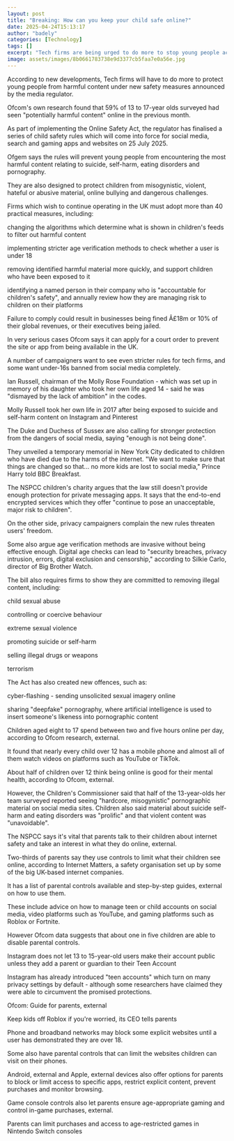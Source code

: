 ```yaml
---
layout: post
title: "Breaking: How can you keep your child safe online?"
date: 2025-04-24T15:13:17
author: "badely"
categories: [Technology]
tags: []
excerpt: "Tech firms are being urged to do more to stop young people accessing unsuitable material."
image: assets/images/8b0661783738e9d3377cb5faa7e0a56e.jpg
---
```


According to new developments, Tech firms will have to do more to protect young people from harmful content under new safety measures announced by the media regulator. 

Ofcom's own research found that 59% of 13 to 17-year olds surveyed had seen "potentially harmful content" online in the previous month. 

As part of implementing the Online Safety Act, the regulator has finalised a series of child safety rules which will come into force for social media, search and gaming apps and websites on 25 July 2025. 

Ofgem says the rules will prevent young people from encountering the most harmful content relating to suicide, self-harm, eating disorders and pornography. 

They are also designed to protect children from misogynistic, violent, hateful or abusive material, online bullying and dangerous challenges.

Firms which wish to continue operating in the UK must adopt more than 40 practical measures, including:

changing the algorithms which determine what is shown in children's feeds to filter out harmful content

implementing stricter age verification methods to check whether a user is under 18

removing identified harmful material more quickly, and support children who have been exposed to it 

identifying a named person in their company who is "accountable for children's safety", and annually review how they are managing risk to children on their platforms

Failure to comply could result in businesses being fined Â£18m or 10% of their global revenues, or their executives being jailed. 

In very serious cases Ofcom says it can apply for a court order to prevent the site or app from being available in the UK.

A number of campaigners want to see even stricter rules for tech firms, and some want under-16s banned from social media completely. 

Ian Russell, chairman of the Molly Rose Foundation - which was set up in memory of his daughter who took her own life aged 14 - said he was "dismayed by the lack of ambition" in the codes.

Molly Russell took her own life in 2017 after being exposed to suicide and self-harm content on Instagram and Pinterest

The Duke and Duchess of Sussex are also calling for stronger protection from the dangers of social media, saying "enough is not being done".

They unveiled a temporary memorial in New York City dedicated to children who have died due to the harms of the internet. "We want to make sure that things are changed so that... no more kids are lost to social media," Prince Harry told BBC Breakfast. 

The NSPCC children's charity argues that the law still doesn't provide enough protection for private messaging apps. It says that the end-to-end encrypted services which they offer "continue to pose an unacceptable, major risk to children".

On the other side, privacy campaigners complain the new rules threaten users' freedom. 

Some also argue age verification methods are invasive without being effective enough. Digital age checks can lead to "security breaches, privacy intrusion, errors, digital exclusion and censorship," according to Silkie Carlo, director of Big Brother Watch.

The bill also requires firms to show they are committed to removing illegal content, including:

child sexual abuse

controlling or coercive behaviour

extreme sexual violence

promoting suicide or self-harm

selling illegal drugs or weapons

terrorism

The Act has also created new offences, such as:

cyber-flashing - sending unsolicited sexual imagery online 

sharing "deepfake" pornography, where artificial intelligence is used to insert someone's likeness into pornographic content

Children aged eight to 17 spend between two and five hours online per day, according to Ofcom research, external. 

It found that nearly every child over 12 has a mobile phone and almost all of them watch videos on platforms such as YouTube or TikTok.

About half of children over 12 think being online is good for their mental health, according to Ofcom, external.

However, the Children's Commissioner said that half of the 13-year-olds her team surveyed reported seeing "hardcore, misogynistic" pornographic material on social media sites. Children also said material about suicide self-harm and eating disorders was "prolific" and that violent content was "unavoidable".

The NSPCC says it's vital that parents talk to their children about internet safety and take an interest in what they do online, external. 

Two-thirds of parents say they use controls to limit what their children see online, according to Internet Matters, a safety organisation set up by some of the big UK-based internet companies.

It has a list of parental controls available and step-by-step guides, external on how to use them.

These include advice on how to manage teen or child accounts on social media, video platforms such as YouTube, and gaming platforms such as Roblox or Fortnite. 

However Ofcom data suggests that about one in five children are able to disable parental controls.

Instagram does not let 13 to 15-year-old users make their account public unless they add a parent or guardian to their Teen Account

Instagram has already introduced "teen accounts" which turn on many privacy settings by default - although some researchers have claimed they were able to circumvent the promised protections. 

Ofcom: Guide for parents, external

Keep kids off Roblox if you're worried, its CEO tells parents

Phone and broadband networks may block some explicit websites until a user has demonstrated they are over 18. 

Some also have parental controls that can limit the websites children can visit on their phones.

Android, external and Apple, external devices also offer options for parents to block or limit access to specific apps, restrict explicit content, prevent purchases and monitor browsing.

Game console controls also let parents ensure age-appropriate gaming and control in-game purchases, external.

Parents can limit purchases and access to age-restricted games in Nintendo Switch consoles

